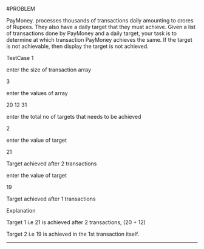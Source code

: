 #PROBLEM

PayMoney. processes thousands of transactions daily amounting to crores of Rupees.
They also have a daily target that they must achieve. Given a list of transactions done by
PayMoney and a daily target, your task is to determine at which transaction PayMoney
achieves the same. If the target is not achievable, then display the target is not achieved.

TestCase 1

enter the size of transaction array

3

enter the values of array

20 12 31

enter the total no of targets that needs to be achieved

2

enter the value of target

21

Target achieved after 2 transactions


enter the value of target

19

Target achieved after 1 transactions


Explanation

Target 1 i.e 21 is achieved after 2 transactions, (20 + 12)

Target 2 i.e 19 is achieved in the 1st transaction itself.

-----------------------------------------------------------------------------------------------









